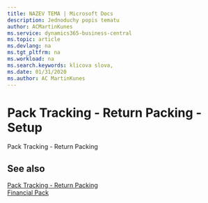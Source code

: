 ```yaml
---
title: NAZEV TEMA | Microsoft Docs
description: Jednoduchy popis tematu
author: ACMartinKunes
ms.service: dynamics365-business-central
ms.topic: article
ms.devlang: na
ms.tgt_pltfrm: na
ms.workload: na
ms.search.keywords: klicova slova, 
ms.date: 01/31/2020
ms.author: AC MartinKunes
---
```

# Pack Tracking - Return Packing - Setup 

Pack Tracking - Return Packing

## See also

[Pack Tracking - Return Packing](ac-pack-tracking-return-packing.md)  
[Financial Pack](ac-finance-pack.md)
